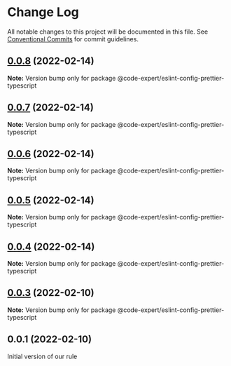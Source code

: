 # Change Log

All notable changes to this project will be documented in this file.
See [Conventional Commits](https://conventionalcommits.org) for commit guidelines.

## [0.0.8](https://github.com/CodeExpertETH/configs/compare/@code-expert/eslint-config-prettier-typescript@0.0.7...@code-expert/eslint-config-prettier-typescript@0.0.8) (2022-02-14)

**Note:** Version bump only for package @code-expert/eslint-config-prettier-typescript





## [0.0.7](https://github.com/CodeExpertETH/configs/compare/@code-expert/eslint-config-prettier-typescript@0.0.6...@code-expert/eslint-config-prettier-typescript@0.0.7) (2022-02-14)

**Note:** Version bump only for package @code-expert/eslint-config-prettier-typescript





## [0.0.6](https://github.com/CodeExpertETH/configs/compare/@code-expert/eslint-config-prettier-typescript@0.0.5...@code-expert/eslint-config-prettier-typescript@0.0.6) (2022-02-14)

**Note:** Version bump only for package @code-expert/eslint-config-prettier-typescript





## [0.0.5](https://github.com/CodeExpertETH/configs/compare/@code-expert/eslint-config-prettier-typescript@0.0.4...@code-expert/eslint-config-prettier-typescript@0.0.5) (2022-02-14)

**Note:** Version bump only for package @code-expert/eslint-config-prettier-typescript





## [0.0.4](https://github.com/CodeExpertETH/configs/compare/@code-expert/eslint-config-prettier-typescript@0.0.3...@code-expert/eslint-config-prettier-typescript@0.0.4) (2022-02-14)

**Note:** Version bump only for package @code-expert/eslint-config-prettier-typescript





## [0.0.3](https://github.com/CodeExpertETH/configs/compare/@code-expert/eslint-config-prettier-typescript@0.0.2...@code-expert/eslint-config-prettier-typescript@0.0.3) (2022-02-10)

**Note:** Version bump only for package @code-expert/eslint-config-prettier-typescript






## 0.0.1 (2022-02-10)

Initial version of our rule
